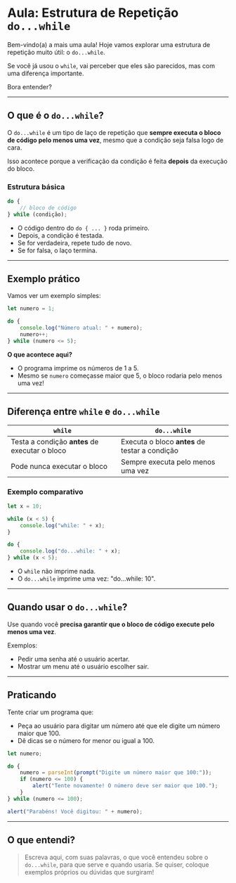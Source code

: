# Aula: Estrutura de Repetição `do...while`

Bem-vindo(a) a mais uma aula! Hoje vamos explorar uma estrutura de repetição muito útil: o `do...while`.

Se você já usou o `while`, vai perceber que eles são parecidos, mas com uma diferença importante.

Bora entender?

---

## O que é o `do...while`?

O `do...while` é um tipo de laço de repetição que **sempre executa o bloco de código pelo menos uma vez**, mesmo que a condição seja falsa logo de cara.

Isso acontece porque a verificação da condição é feita **depois** da execução do bloco.

### Estrutura básica

```javascript
do {
    // bloco de código
} while (condição);
```

- O código dentro do `do { ... }` roda primeiro.
- Depois, a condição é testada.
- Se for verdadeira, repete tudo de novo.
- Se for falsa, o laço termina.

---

## Exemplo prático

Vamos ver um exemplo simples:

```javascript
let numero = 1;

do {
    console.log("Número atual: " + numero);
    numero++;
} while (numero <= 5);
```

**O que acontece aqui?**

- O programa imprime os números de 1 a 5.
- Mesmo se `numero` começasse maior que 5, o bloco rodaria pelo menos uma vez!

---

## Diferença entre `while` e `do...while`

| `while` | `do...while` |
|---------|--------------|
| Testa a condição **antes** de executar o bloco | Executa o bloco **antes** de testar a condição |
| Pode nunca executar o bloco | Sempre executa pelo menos uma vez |

### Exemplo comparativo

```javascript
let x = 10;

while (x < 5) {
    console.log("while: " + x);
}

do {
    console.log("do...while: " + x);
} while (x < 5);
```

- O `while` não imprime nada.
- O `do...while` imprime uma vez: "do...while: 10".

---

## Quando usar o `do...while`?

Use quando você **precisa garantir que o bloco de código execute pelo menos uma vez**.

Exemplos:

- Pedir uma senha até o usuário acertar.
- Mostrar um menu até o usuário escolher sair.

---

## Praticando

Tente criar um programa que:

- Peça ao usuário para digitar um número até que ele digite um número maior que 100.
- Dê dicas se o número for menor ou igual a 100.

```javascript
let numero;

do {
    numero = parseInt(prompt("Digite um número maior que 100:"));
    if (numero <= 100) {
        alert("Tente novamente! O número deve ser maior que 100.");
    }
} while (numero <= 100);

alert("Parabéns! Você digitou: " + numero);
```

---

## O que entendi?

> Escreva aqui, com suas palavras, o que você entendeu sobre o `do...while`, para que serve e quando usaria. Se quiser, coloque exemplos próprios ou dúvidas que surgiram!
